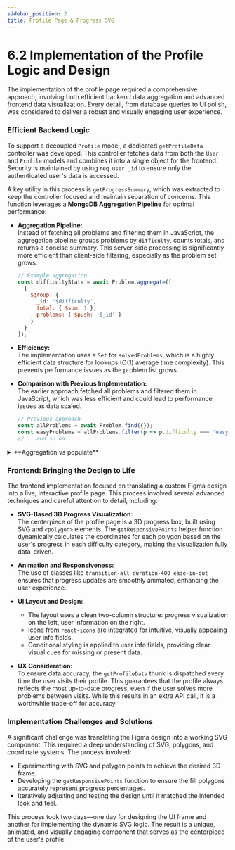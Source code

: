 ```yaml
---
sidebar_position: 2
title: Profile Page & Progress SVG
---
```


# 6.2 Implementation of the Profile Logic and Design

The implementation of the profile page required a comprehensive approach, involving both efficient backend data aggregation and advanced frontend data visualization. Every detail, from database queries to UI polish, was considered to deliver a robust and visually engaging user experience.

### Efficient Backend Logic

To support a decoupled `Profile` model, a dedicated `getProfileData` controller was developed. This controller fetches data from both the `User` and `Profile` models and combines it into a single object for the frontend. Security is maintained by using `req.user._id` to ensure only the authenticated user's data is accessed.

A key utility in this process is `getProgressSummary`, which was extracted to keep the controller focused and maintain separation of concerns. This function leverages a **MongoDB Aggregation Pipeline** for optimal performance:

- **Aggregation Pipeline:**  
  Instead of fetching all problems and filtering them in JavaScript, the aggregation pipeline groups problems by `difficulty`, counts totals, and returns a concise summary. This server-side processing is significantly more efficient than client-side filtering, especially as the problem set grows.

    ```js
    // Example aggregation
    const difficultyStats = await Problem.aggregate([
      {
        $group: {
          _id: '$difficulty',
          total: { $sum: 1 },
          problems: { $push: '$_id' }
        }
      }
    ]);
    ```

- **Efficiency:**  
  The implementation uses a `Set` for `solvedProblems`, which is a highly efficient data structure for lookups (O(1) average time complexity). This prevents performance issues as the problem list grows.


- **Comparison with Previous Implementation:**  
  The earlier approach fetched all problems and filtered them in JavaScript, which was less efficient and could lead to performance issues as data scaled.

    ```js
    // Previous approach
    const allProblems = await Problem.find({});
    const easyProblems = allProblems.filter(p => p.difficulty === 'easy');
    // ...and so on
    ```
<details>
<summary> **Aggregation vs populate** </summary>
  #### **Use Aggregation When:**


 ```js
 // Grouping, counting, summing, averaging
 const stats = await Problem.aggregate([
    { $match: { difficulty: { $in: ['easy', 'medium'] } } },
    { $group: { _id: '$difficulty', count: { $sum: 1 } } }
 ]);
 ```

 #### **Use Populate When:**

 ```js
 // Joining related collections
 const user = await User.findById(userId)
 .populate('profile')     // Join with Profile collection
 .populate('solvedProblems'); // Join with Problem collection
```

 #### **Use Regular Queries When:**

 ```js
 // Simple CRUD operations
 const user = await User.findById(userId);
 const problems = await Problem.find({ difficulty: 'easy' });
 ```
</details>

### Frontend: Bringing the Design to Life

The frontend implementation focused on translating a custom Figma design into a live, interactive profile page. This process involved several advanced techniques and careful attention to detail, including:

- **SVG-Based 3D Progress Visualization:**  
  The centerpiece of the profile page is a 3D progress box, built using SVG and `<polygon>` elements. The `getResponsivePoints` helper function dynamically calculates the coordinates for each polygon based on the user's progress in each difficulty category, making the visualization fully data-driven.

- **Animation and Responsiveness:**  
  The use of classes like `transition-all duration-400 ease-in-out` ensures that progress updates are smoothly animated, enhancing the user experience.

- **UI Layout and Design:**  
  - The layout uses a clean two-column structure: progress visualization on the left, user information on the right.
  - Icons from `react-icons` are integrated for intuitive, visually appealing user info fields.
  - Conditional styling is applied to user info fields, providing clear visual cues for missing or present data.

- **UX Consideration:**  
  To ensure data accuracy, the `getProfileData` thunk is dispatched every time the user visits their profile. This guarantees that the profile always reflects the most up-to-date progress, even if the user solves more problems between visits. While this results in an extra API call, it is a worthwhile trade-off for accuracy.

### Implementation Challenges and Solutions

A significant challenge was translating the Figma design into a working SVG component. This required a deep understanding of SVG, polygons, and coordinate systems. The process involved:

- Experimenting with SVG and polygon points to achieve the desired 3D frame.
- Developing the `getResponsivePoints` function to ensure the fill polygons accurately represent progress percentages.
- Iteratively adjusting and testing the design until it matched the intended look and feel.

This process took two days—one day for designing the UI frame and another for implementing the dynamic SVG logic. The result is a unique, animated, and visually engaging component that serves as the centerpiece of the user's profile.
